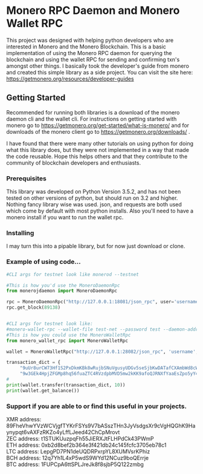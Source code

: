 # Monero RPC Daemon and Monero Wallet RPC
This project was designed with helping python developers who are interested in Monero and the Monero Blockchain. This is a basic implementation
of using the Monero RPC daemon for querying the blockchain and using the wallet RPC for sending and confirming txn's amongst other things.
I basically took the developer's guide from monero and created this simple library as a side project.
You can visit the site here: https://getmonero.org/resources/developer-guides
## Getting Started

Recommended for running both libraries is a download of the monero daemon cli and the wallet cli.
For instructions on getting started with monero go to https://getmonero.org/get-started/what-is-monero/ and for downloads of the monero client go to https://getmonero.org/downloads/ . 

I have found that there were many other tutorials on using python for doing what this library does, but they were not implemented in a way that made the code reusable. Hope this helps others
and that they contribute to the community of blockchain developers and enthusiasts. 

### Prerequisites

This library was developed on Python Version 3.5.2, and has not been tested on other versions of python, but should run on 3.2 and higher. Nothing fancy library wise was used.
json, and requests are both used which come by default with most python installs. Also you'll need to have a monero install if you want to run the wallet rpc. 

### Installing
I may turn this into a pipable library, but for now just download or clone. 

### Example of using code...
```python
#CLI args for testnet look like monerod --testnet

#This is how you'd use the MoneroDaemonRpc
from monerojdaemon import MoneroDaemonRpc

rpc = MoneroDaemonRpc("http://127.0.0.1:18081/json_rpc", user='username', password='password')
rpc.get_block(89138)


#CLI args for testnet look like:
#monero-wallet-rpc --wallet-file test-net --password test --daemon-address  127.0.0.1:28081 --rpc-bind-port 28082 --rpc-login username:password
#This is how you could use the MoneroWalletRpc
from monero_wallet_rpc import MoneroWalletRpc

wallet = MoneroWalletRpc("http://127.0.0.1:28082/json_rpc", 'username', 'password')

transaction_dict = {
     "9uUr8urCW73Hf1S2PxDkmKBk8wRujbSNuVgusyUDGv5seSjbKwDATafCXAmbWd8cWHghhzF2J4hpGLXEkUkxHCT35A4VaU3": 0.0010001,
     "9w3GEk4HpjZFGMp8hq56fuaZTC4RVzdpbMVD5mw2kKK9afoQJRNXfYaaEsZpo5yY4S3ruNKqF8nF7dnpPsFysFRrFnXbWu8": 0.00227}
#
print(wallet.transfer(transaction_dict, 10))
print(wallet.get_balance())

```

### Support if you are able to or find this useful in your projects.

XMR address: 89FheVhwYVzWCVjgfTYKrFSYs9V7bASszTHn3JyVsdgsXr9cVgHQGhK9Haynypqt6vAXFzRKZo4yLffLJeed42ChCpMrovt  
ZEC address: t1STUKUuzpqFh55JiERXJtFLHPdCk43PWmP  
ETH address: 0xb2d8bef2b364e3f421db24c145fcfc3705eb78c1  
LTC address: LepgPD7PN1deUQDRPxrpYL8XUMVsrKPhiz  
BCH address: 12q7Yh1L4xP5wdS9WYd12NCuz9boQErrje  
BTC address: 1FUPCpA6ttSPLJreJk8f8sjbP5Q122zmbg  



